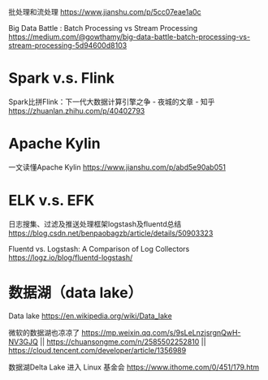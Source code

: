 
批处理和流处理 https://www.jianshu.com/p/5cc07eae1a0c

Big Data Battle : Batch Processing vs Stream Processing https://medium.com/@gowthamy/big-data-battle-batch-processing-vs-stream-processing-5d94600d8103

# Spark v.s. Flink

Spark比拼Flink：下一代大数据计算引擎之争 - 夜城的文章 - 知乎 https://zhuanlan.zhihu.com/p/40402793

# Apache Kylin

一文读懂Apache Kylin https://www.jianshu.com/p/abd5e90ab051

# ELK v.s. EFK

日志搜集、过滤及推送处理框架logstash及fluentd总结 https://blog.csdn.net/benpaobagzb/article/details/50903323

Fluentd vs. Logstash: A Comparison of Log Collectors https://logz.io/blog/fluentd-logstash/

# 数据湖（data lake）

Data lake https://en.wikipedia.org/wiki/Data_lake

微软的数据湖也凉凉了 https://mp.weixin.qq.com/s/9sLeLnzjsrgnQwH-NV3GJQ || https://chuansongme.com/n/2585502252810 || https://cloud.tencent.com/developer/article/1356989

数据湖Delta Lake 进入 Linux 基金会 https://www.ithome.com/0/451/179.htm
